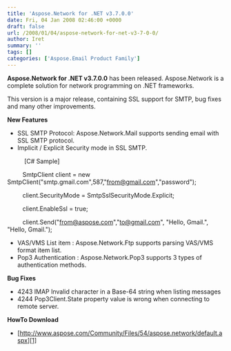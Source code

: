 ```yaml
---
title: 'Aspose.Network for .NET v3.7.0.0'
date: Fri, 04 Jan 2008 02:46:00 +0000
draft: false
url: /2008/01/04/aspose-network-for-net-v3-7-0-0/
author: Iret
summary: ''
tags: []
categories: ['Aspose.Email Product Family']
---
```


**Aspose.Network for .NET v3.7.0.0** has been released. Aspose.Network is a complete solution for network programming on .NET frameworks.

This version is a major release, containing SSL support for SMTP, bug fixes and many other improvements.

**New Features**

*   SSL SMTP Protocol: Aspose.Network.Mail supports sending email with SSL SMTP protocol.
*   Implicit / Explicit Security mode in SSL SMTP.

          \[C# Sample\]

         SmtpClient client = new SmtpClient("smtp.gmail.com",587,"from@gmail.com","password");

         client.SecurityMode = SmtpSslSecurityMode.Explicit;

         client.EnableSsl = true;

         client.Send("from@aspose.com","to@gmail.com", "Hello, Gmail.", "Hello, Gmail.");

*   VAS/VMS List item : Aspose.Network.Ftp supports parsing VAS/VMS format item list.
*   Pop3 Authentication : Aspose.Network.Pop3 supports 3 types of authentication methods.

**Bug Fixes**

*   4243 IMAP Invalid character in a Base-64 string when listing messages 
*   4244 Pop3Client.State property value is wrong when connecting to remote server.

**HowTo Download**

*   [http://www.aspose.com/Community/Files/54/aspose.network/default.aspx][1]




[1]: http://www.aspose.com/Community/Files/54/aspose.network/default.aspx





